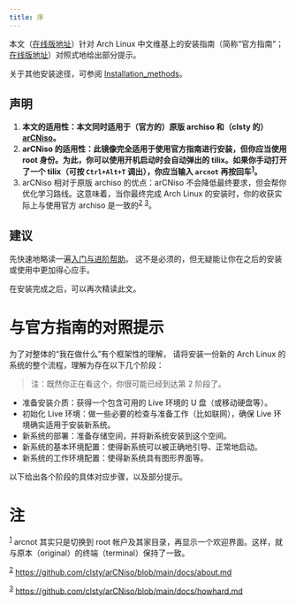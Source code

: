 ```yaml
---
title: 序
---
```


本文（[在线版地址](https://github.com/clsty/arCNiso/blob/main/docs/Installation_hint.md)）针对 Arch Linux 中文维基上的安装指南（简称“官方指南”；[在线版地址](https://wiki.archlinuxcn.org/wiki/Installation_Guide)）对照式地给出部分提示。

关于其他安装途径，可参阅 [Installation_methods](https://github.com/clsty/arCNiso/blob/main/docs/Installation_methods.md)。

## 声明

1.  **本文的适用性：本文同时适用于（官方的）原版 archiso 和（clsty 的）[arCNiso](https://github.com/clsty/arCNiso)。**
2.  **arCNiso 的适用性：此镜像完全适用于使用官方指南进行安装，但你应当使用 root 身份。为此，你可以使用开机启动时会自动弹出的 tilix。如果你手动打开了一个 tilix（可按 `Ctrl+Alt+T` 调出），你应当输入 `arcnot` 再按回车<sup><a id="fnr.1" class="footref" href="#fn.1" role="doc-backlink">1</a></sup>。**
3.  arCNiso 相对于原版 archiso 的优点：arCNiso 不会降低最终要求，但会帮你优化学习路线。这意味着，当你最终完成 Arch Linux 的安装时，你的收获实际上与使用官方 archiso 是一致的<sup><a id="fnr.2" class="footref" href="#fn.2" role="doc-backlink">2</a></sup> <sup><a id="fnr.3" class="footref" href="#fn.3" role="doc-backlink">3</a></sup>。


## 建议

先快速地略读一遍[入门与进阶帮助](https://github.com/clsty/arCNiso/blob/main/docs/learn.md)。
这不是必须的，但无疑能让你在之后的安装或使用中更加得心应手。

在安装完成之后，可以再次精读此文。


# 与官方指南的对照提示

为了对整体的“我在做什么”有个框架性的理解，
请将安装一份新的 Arch Linux 的系统的整个流程，理解为存在以下几个阶段：

> 注：既然你正在看这个，你很可能已经到达第 2 阶段了。

- 准备安装介质：获得一个包含可用的 Live 环境的 U 盘（或移动硬盘等）。
- 初始化 Live 环境：做一些必要的检查与准备工作（比如联网），确保 Live 环境确实适用于安装新系统。
- 新系统的部署：准备存储空间，并将新系统安装到这个空间。
- 新系统的基本环境配置：使得新系统可以被正确地引导、正常地启动。
- 新系统的工作环境配置：使得新系统具有图形界面等。

以下给出各个阶段的具体对应步骤，以及部分提示。

# 注

<sup><a id="fn.1" href="#fnr.1">1</a></sup> arcnot 其实只是切换到 root 帐户及其家目录，再显示一个欢迎界面。这样，就与原本（original）的终端（terminal）保持了一致。

<sup><a id="fn.2" href="#fnr.2">2</a></sup> <https://github.com/clsty/arCNiso/blob/main/docs/about.md>

<sup><a id="fn.3" href="#fnr.3">3</a></sup> <https://github.com/clsty/arCNiso/blob/main/docs/howhard.md>
